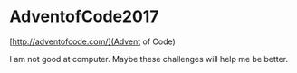 # AdventofCode2017

[http://adventofcode.com/](Advent of Code)

I am not good at computer. Maybe these challenges will help me be better. 
